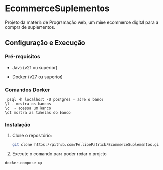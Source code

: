 # EcommerceSuplementos
Projeto da matéria de Programação web, um mine ecommerce digital para a compra de suplementos.


## Configuração e Execução

### Pré-requisitos

- Java (v21 ou superior)

- Docker (v27 ou superior)

### Comandos Docker
  
     psql -h localhost -U postgres - abre o banco
    \l - mostra os bancos
    \c  - acessa um banco
    \dt mostra as tabelas do banco




### Instalação

1. Clone o repositório:

    ```bash
    git clone https://github.com/FellipePatrick/EcommerceSuplementos.git

2. Execute o comando para poder rodar o projeto
   
 ```bash
 docker-compose up

